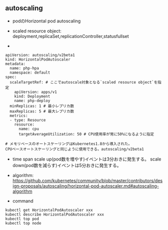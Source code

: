 ## autoscaling
- podのHorizontal pod autoscaling
- scaled resource object:  
  deployment,replicaSet,replicationController,statusfullset 
  
- 
```
apiVersion: autoscaling/v2beta1
kind: HorizontalPodAutoscaler
metadata:
  name: php-hpa
  namespace: default
spec:
  scaleTargetRef: # ここでautoscale対象となる`scaled resource object`を指定
    apiVersion: apps/v1
    kind: Deployment
    name: php-deploy
  minReplicas: 1 # 最小レプリカ数
  maxReplicas: 5 # 最大レプリカ数
  metrics:
  - type: Resource
    resource:
      name: cpu
      targetAverageUtilization: 50 # CPU使用率が常に50%になるように指定

# メモリベースのオートスケーリングはKubernetes1.8から導入された。
CPUベースオートスケーリングと同じように使用できる。autoscaling/v2beta1
```

- time span
  scale up(pod数を増やす)イベントは3分おきに発生する。
  scale down(pod数を減らす)イベントは5分おきに発生する。

- algorithm:
  https://github.com/kubernetes/community/blob/master/contributors/design-proposals/autoscaling/horizontal-pod-autoscaler.md#autoscaling-algorithm

- command
```
kubectl get HorizontalPodAutoscaler xxx
kubectl describe HorizontalPodAutoscaler xxx
kubectl top pod
kubectl top node


```
